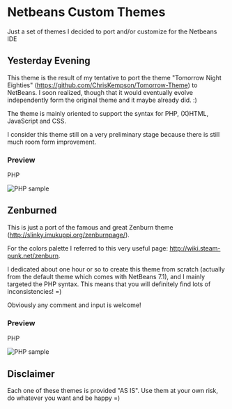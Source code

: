 # Netbeans Custom Themes
Just a set of themes I decided to port and/or customize for the Netbeans IDE

## Yesterday Evening
This theme is the result of my tentative to port the theme "Tomorrow Night Eighties"
(https://github.com/ChrisKempson/Tomorrow-Theme) to NetBeans. I soon realized,
though that it would eventually evolve independently form the original theme and
it maybe already did. :)

The theme is mainly oriented to support the syntax for PHP, (X)HTML, JavaScript
and CSS.

I consider this theme still on a very preliminary stage because there is still
much room form improvement.

### Preview
PHP

![PHP sample](https://github.com/paololus/NetBeans-Custom-Themes/raw/master/samples/Yesterday-Evening/yesterday-evening-php.png)


## Zenburned
This is just a port of the famous and great Zenburn theme (http://slinky.imukuppi.org/zenburnpage/).

For the colors palette I referred to this very useful page: http://wiki.steam-punk.net/zenburn.

I dedicated about one hour or so to create this theme from scratch (actually from
the default theme which comes with NetBeans 7.1), and I mainly targeted the PHP
syntax. This means that you will definitely find lots of inconsistencies! =)

Obviously any comment and input is welcome!

### Preview
PHP

![PHP sample](https://github.com/paololus/NetBeans-Custom-Themes/raw/master/samples/Zenburned/zenburned-php.png)

## Disclaimer
Each one of these themes is provided "AS IS".
Use them at your own risk, do whatever you want and be happy =)

